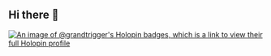 ## Hi there 👋

<!--
**grandtrigger/grandtrigger** is a ✨ _special_ ✨ repository because its `README.md` (this file) appears on your GitHub profile.

Here are some ideas to get you started:

- 🔭 I’m currently working on ...
- 🌱 I’m currently learning ...
- 👯 I’m looking to collaborate on ...
- 🤔 I’m looking for help with ...
- 💬 Ask me about ...
- 📫 How to reach me: ...
- 😄 Pronouns: ...
- ⚡ Fun fact: ...
-->

[![An image of @grandtrigger's Holopin badges, which is a link to view their full Holopin profile](https://holopin.me/grandtrigger)](https://holopin.io/@grandtrigger)
